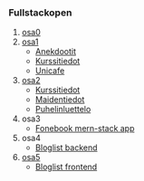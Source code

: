 ### Fullstackopen
1.  [osa0](https://github.com/jaakkohurtta/fullstackopen/tree/main/osa0)
2.  [osa1](https://github.com/jaakkohurtta/fullstackopen/tree/main/osa1)
    * [Anekdootit](https://github.com/jaakkohurtta/fullstackopen/tree/main/osa1/anekdootit)
    * [Kurssitiedot](https://github.com/jaakkohurtta/fullstackopen/tree/main/osa1/kurssitiedot)
    * [Unicafe](https://github.com/jaakkohurtta/fullstackopen/tree/main/osa1/unicafe)
3.  [osa2]()
    * [Kurssitiedot](https://github.com/jaakkohurtta/fullstackopen/tree/main/osa2/kurssitiedot)
    * [Maidentiedot](https://github.com/jaakkohurtta/fullstackopen/tree/main/osa2/maidentiedot)
    * [Puhelinluettelo](https://github.com/jaakkohurtta/fullstackopen/tree/main/osa2/puhelinluettelo)
4. osa3
    * [Fonebook mern-stack app](https://github.com/jaakkohurtta/mern-fonebook)
5. osa4
    * [Bloglist backend](https://github.com/jaakkohurtta/mern-bloglist)
6. [osa5](https://github.com/jaakkohurtta/fullstackopen/tree/main/osa5/)
    * [Bloglist frontend](https://github.com/jaakkohurtta/fullstackopen/tree/main/osa5/bloglist-frontend)
